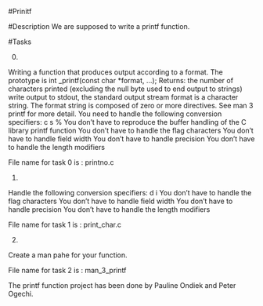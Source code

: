 #Prinitf

#Description
We are supposed to write a printf function.

#Tasks

0.
Writing a function that produces output according to a format.
The prototype is  int _printf(const char *format, ...);
Returns: the number of characters printed (excluding the null byte used to end output to strings)
write output to stdout, the standard output stream
format is a character string. The format string is composed of zero or more directives.
See man 3 printf for more detail. You need to handle the following conversion specifiers:
c
s
%
You don’t have to reproduce the buffer handling of the C library printf function
You don’t have to handle the flag characters
You don’t have to handle field width
You don’t have to handle precision
You don’t have to handle the length modifiers

File name for task 0 is : printno.c

1.
Handle the following conversion specifiers:
d
i
You don’t have to handle the flag characters
You don’t have to handle field width
You don’t have to handle precision
You don’t have to handle the length modifiers

File name for task 1 is : print_char.c

2.
Create a man pahe for your function.

File name for task 2 is : man_3_printf


The printf function project has been done by Pauline Ondiek and Peter Ogechi.
